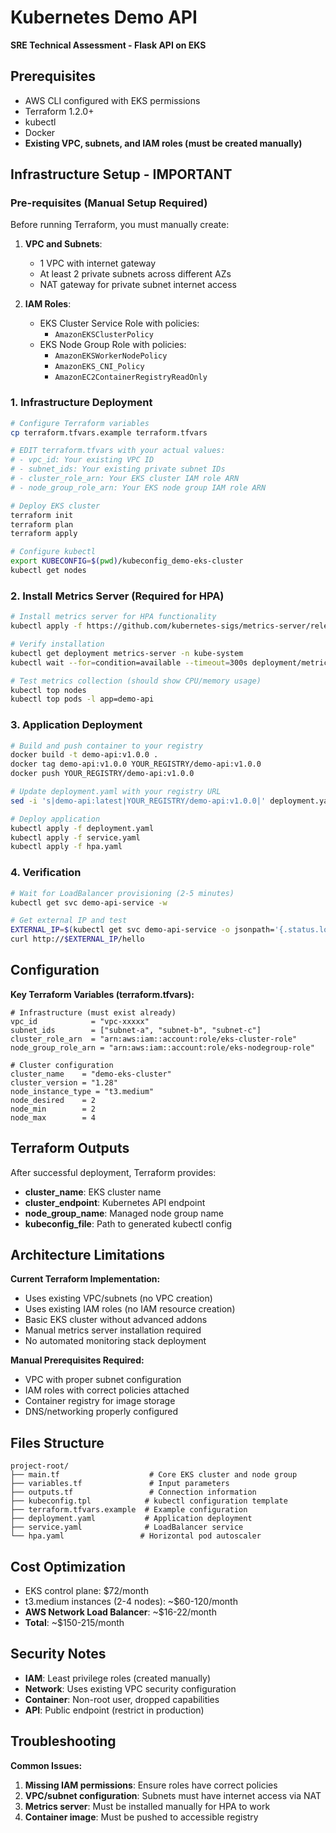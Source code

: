 # Kubernetes Demo API
**SRE Technical Assessment - Flask API on EKS**

## Prerequisites
- AWS CLI configured with EKS permissions
- Terraform 1.2.0+
- kubectl
- Docker
- **Existing VPC, subnets, and IAM roles (must be created manually)**

## Infrastructure Setup - IMPORTANT

### **Pre-requisites (Manual Setup Required)**

Before running Terraform, you must manually create:

1. **VPC and Subnets**: 
   - 1 VPC with internet gateway
   - At least 2 private subnets across different AZs
   - NAT gateway for private subnet internet access

2. **IAM Roles**:
   - EKS Cluster Service Role with policies:
     - `AmazonEKSClusterPolicy`
   - EKS Node Group Role with policies:
     - `AmazonEKSWorkerNodePolicy`
     - `AmazonEKS_CNI_Policy`  
     - `AmazonEC2ContainerRegistryReadOnly`

### **1. Infrastructure Deployment**

```bash
# Configure Terraform variables
cp terraform.tfvars.example terraform.tfvars

# EDIT terraform.tfvars with your actual values:
# - vpc_id: Your existing VPC ID
# - subnet_ids: Your existing private subnet IDs  
# - cluster_role_arn: Your EKS cluster IAM role ARN
# - node_group_role_arn: Your EKS node group IAM role ARN

# Deploy EKS cluster
terraform init
terraform plan
terraform apply

# Configure kubectl
export KUBECONFIG=$(pwd)/kubeconfig_demo-eks-cluster
kubectl get nodes
```

### **2. Install Metrics Server (Required for HPA)**

```bash
# Install metrics server for HPA functionality
kubectl apply -f https://github.com/kubernetes-sigs/metrics-server/releases/latest/download/components.yaml

# Verify installation
kubectl get deployment metrics-server -n kube-system
kubectl wait --for=condition=available --timeout=300s deployment/metrics-server -n kube-system

# Test metrics collection (should show CPU/memory usage)
kubectl top nodes
kubectl top pods -l app=demo-api
```

### **3. Application Deployment**

```bash
# Build and push container to your registry
docker build -t demo-api:v1.0.0 .
docker tag demo-api:v1.0.0 YOUR_REGISTRY/demo-api:v1.0.0
docker push YOUR_REGISTRY/demo-api:v1.0.0

# Update deployment.yaml with your registry URL
sed -i 's|demo-api:latest|YOUR_REGISTRY/demo-api:v1.0.0|' deployment.yaml

# Deploy application
kubectl apply -f deployment.yaml
kubectl apply -f service.yaml  
kubectl apply -f hpa.yaml
```

### **4. Verification**

```bash
# Wait for LoadBalancer provisioning (2-5 minutes)
kubectl get svc demo-api-service -w

# Get external IP and test
EXTERNAL_IP=$(kubectl get svc demo-api-service -o jsonpath='{.status.loadBalancer.ingress[0].hostname}')
curl http://$EXTERNAL_IP/hello
```

## Configuration

**Key Terraform Variables (terraform.tfvars):**
```hcl
# Infrastructure (must exist already)
vpc_id            = "vpc-xxxxx" 
subnet_ids        = ["subnet-a", "subnet-b", "subnet-c"]
cluster_role_arn  = "arn:aws:iam::account:role/eks-cluster-role"
node_group_role_arn = "arn:aws:iam::account:role/eks-nodegroup-role"

# Cluster configuration
cluster_name    = "demo-eks-cluster"
cluster_version = "1.28"
node_instance_type = "t3.medium"
node_desired    = 2
node_min        = 2  
node_max        = 4
```

## Terraform Outputs

After successful deployment, Terraform provides:
- **cluster_name**: EKS cluster name
- **cluster_endpoint**: Kubernetes API endpoint
- **node_group_name**: Managed node group name
- **kubeconfig_file**: Path to generated kubectl config

## Architecture Limitations

**Current Terraform Implementation:**
- Uses existing VPC/subnets (no VPC creation)
- Uses existing IAM roles (no IAM resource creation)
- Basic EKS cluster without advanced addons
- Manual metrics server installation required
- No automated monitoring stack deployment

**Manual Prerequisites Required:**
- VPC with proper subnet configuration
- IAM roles with correct policies attached
- Container registry for image storage
- DNS/networking properly configured

## Files Structure
```
project-root/
├── main.tf                    # Core EKS cluster and node group
├── variables.tf               # Input parameters  
├── outputs.tf                 # Connection information
├── kubeconfig.tpl            # kubectl configuration template
├── terraform.tfvars.example  # Example configuration
├── deployment.yaml           # Application deployment
├── service.yaml              # LoadBalancer service
└── hpa.yaml                 # Horizontal pod autoscaler
```

## Cost Optimization
- EKS control plane: $72/month
- t3.medium instances (2-4 nodes): ~$60-120/month  
- **AWS Network Load Balancer**: ~$16-22/month
- **Total**: ~$150-215/month

## Security Notes
- **IAM**: Least privilege roles (created manually)
- **Network**: Uses existing VPC security configuration  
- **Container**: Non-root user, dropped capabilities
- **API**: Public endpoint (restrict in production)

## Troubleshooting

**Common Issues:**
1. **Missing IAM permissions**: Ensure roles have correct policies
2. **VPC/subnet configuration**: Subnets must have internet access via NAT
3. **Metrics server**: Must be installed manually for HPA to work
4. **Container image**: Must be pushed to accessible registry